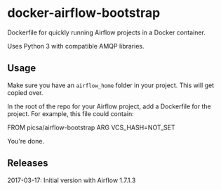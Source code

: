 # docker-airflow-bootstrap

Dockerfile for quickly running Airflow projects in a Docker container.

Uses Python 3 with compatible AMQP libraries.

## Usage

Make sure you have an `airflow_home` folder in your project. This will get copied over.

In the root of the repo for your Airflow project, add a Dockerfile for the project. For example, this file could contain:

  FROM picsa/airflow-bootstrap
  ARG VCS_HASH=NOT_SET

You're done.

## Releases

2017-03-17: Initial version with Airflow 1.7.1.3
